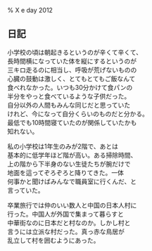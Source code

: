 % X e day 2012

## 日記

小学校の頃は朝起きるというのが辛くて辛くて、  
長時間横になっていた体を縦にするというのが  
三キロ走るのに相当し、呼吸が荒げないものの  
心臓の鼓動は激しく、とてもとてもご飯なんて  
食べれなかった。いつも30分かけて食パンの  
半分をやっと食べているような子供だった。  
自分以外の人間もみんな同じだと思っていた  
けれど、今になって自分くらいのものだと分かる。  
最低でも10時間寝ていたのが関係していたかも  
知れない。  

私の小学校は1年生のみが2階で、あとは  
基本的に低学年ほど階が高い。ある掃除時間、  
上の階から下半身のない生徒たちが腕だけで  
地面を這ってぞろぞろと降りてきた。一体  
何事かと聞けばみんなで職員室に行くんだ、と  
言っていた。  

卒業旅行では仲のいい数人と中国の日本人村に  
行った。中国人が外国で集まって暮らすと  
中華街なのに日本だと村なのか。しかし村と  
言うには立派な村だった。真っ赤な鳥居が  
乱立して村を囲むようにあった。
